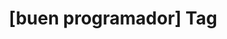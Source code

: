 ---
article_id: 0
description: List of articles under [buen programador] tag.
image: http://huntingbears.com.ve/static/img/site/mstile-310x310.png
layout: tag
slug: buen-programador
title: '[buen programador] Tag'
---